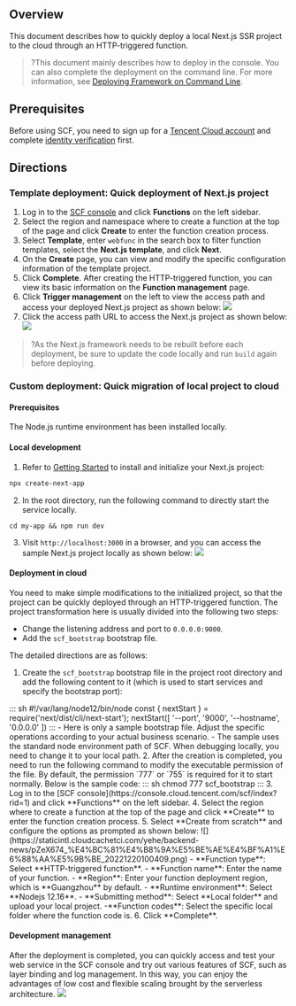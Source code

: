 ## Overview

This document describes how to quickly deploy a local Next.js SSR project to the cloud through an HTTP-triggered function.



>?This document mainly describes how to deploy in the console. You can also complete the deployment on the command line. For more information, see [Deploying Framework on Command Line](https://intl.cloud.tencent.com/document/product/583/41586).



## Prerequisites

Before using SCF, you need to sign up for a [Tencent Cloud account](https://intl.cloud.tencent.com/register) and complete [identity verification](https://intl.cloud.tencent.com/document/product/378/3629) first.



## Directions

### Template deployment: Quick deployment of Next.js project

1. Log in to the [SCF console](https://console.cloud.tencent.com/scf/index?rid=1) and click **Functions** on the left sidebar.
2. Select the region and namespace where to create a function at the top of the page and click **Create** to enter the function creation process.
3. Select **Template**, enter `webfunc` in the search box to filter function templates, select the **Next.js template**, and click **Next**. 
4. On the **Create** page, you can view and modify the specific configuration information of the template project.
5. Click **Complete**. After creating the HTTP-triggered function, you can view its basic information on the **Function management** page.
6. Click **Trigger management** on the left to view the access path and access your deployed Next.js project as shown below: 
![](https://staticintl.cloudcachetci.com/yehe/backend-news/GwNY044_%E4%BC%81%E4%B8%9A%E5%BE%AE%E4%BF%A1%E6%88%AA%E5%9B%BE_20221220100140.png)
7. Click the access path URL to access the Next.js project as shown below: 
![](https://staticintl.cloudcachetci.com/yehe/backend-news/Ghjj192_%E4%BC%81%E4%B8%9A%E5%BE%AE%E4%BF%A1%E6%88%AA%E5%9B%BE_20221220100206.png)
>?As the Next.js framework needs to be rebuilt before each deployment, be sure to update the code locally and run `build` again before deploying.


### Custom deployment: Quick migration of local project to cloud


#### Prerequisites

The Node.js runtime environment has been installed locally.

#### Local development

1. Refer to [Getting Started](https://nextjs.org/docs) to install and initialize your Next.js project:
```sh
npx create-next-app
```
2. In the root directory, run the following command to directly start the service locally.
```shell
cd my-app && npm run dev
```
3. Visit `http://localhost:3000` in a browser, and you can access the sample Next.js project locally as shown below: 
![](https://main.qcloudimg.com/raw/6f6248b229b0af261e82395f0cefd227.png)


#### Deployment in cloud

You need to make simple modifications to the initialized project, so that the project can be quickly deployed through an HTTP-triggered function. The project transformation here is usually divided into the following two steps:

- Change the listening address and port to `0.0.0.0:9000`.
- Add the `scf_bootstrap` bootstrap file.

The detailed directions are as follows:
1. Create the `scf_bootstrap` bootstrap file in the project root directory and add the following content to it (which is used to start services and specify the bootstrap port):
<dx-codeblock>
:::  sh
#!/var/lang/node12/bin/node
const { nextStart } = require('next/dist/cli/next-start');
nextStart([ '--port', '9000', '--hostname', '0.0.0.0' ])
:::
</dx-codeblock>
<dx-alert infotype="notice" title="">
- Here is only a sample bootstrap file. Adjust the specific operations according to your actual business scenario.
- The sample uses the standard node environment path of SCF. When debugging locally, you need to change it to your local path.
</dx-alert>
2. After the creation is completed, you need to run the following command to modify the executable permission of the file. By default, the permission `777` or `755` is required for it to start normally. Below is the sample code:
<dx-codeblock>
:::  sh
chmod 777 scf_bootstrap
:::
</dx-codeblock>
3. Log in to the [SCF console](https://console.cloud.tencent.com/scf/index?rid=1) and click **Functions** on the left sidebar.
4. Select the region where to create a function at the top of the page and click **Create** to enter the function creation process.
5. Select **Create from scratch** and configure the options as prompted as shown below: 
![](https://staticintl.cloudcachetci.com/yehe/backend-news/pZeX674_%E4%BC%81%E4%B8%9A%E5%BE%AE%E4%BF%A1%E6%88%AA%E5%9B%BE_20221220100409.png)
	- **Function type**: Select **HTTP-triggered function**.
	- **Function name**: Enter the name of your function.
	- **Region**: Enter your function deployment region, which is **Guangzhou** by default.
	- **Runtime environment**: Select **Nodejs 12.16**.
	- **Submitting method**: Select **Local folder** and upload your local project.
	-**Function codes**: Select the specific local folder where the function code is.
6. Click **Complete**.




#### Development management
After the deployment is completed, you can quickly access and test your web service in the SCF console and try out various features of SCF, such as layer binding and log management. In this way, you can enjoy the advantages of low cost and flexible scaling brought by the serverless architecture.
![](https://main.qcloudimg.com/raw/bf216b9ca919005025aff77c1166da55.png)

